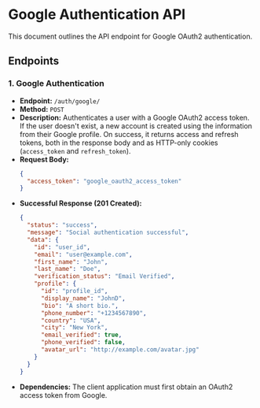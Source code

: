 # Google Authentication API

This document outlines the API endpoint for Google OAuth2 authentication.

## Endpoints

### 1. Google Authentication

- **Endpoint:** `/auth/google/`
- **Method:** `POST`
- **Description:** Authenticates a user with a Google OAuth2 access token. If the user doesn't exist, a new account is created using the information from their Google profile. On success, it returns access and refresh tokens, both in the response body and as HTTP-only cookies (`access_token` and `refresh_token`).
- **Request Body:**
  ```json
  {
    "access_token": "google_oauth2_access_token"
  }
  ```
- **Successful Response (201 Created):**
  ```json
  {
    "status": "success",
    "message": "Social authentication successful",
    "data": {
      "id": "user_id",
      "email": "user@example.com",
      "first_name": "John",
      "last_name": "Doe",
      "verification_status": "Email Verified",
      "profile": {
        "id": "profile_id",
        "display_name": "JohnD",
        "bio": "A short bio.",
        "phone_number": "+1234567890",
        "country": "USA",
        "city": "New York",
        "email_verified": true,
        "phone_verified": false,
        "avatar_url": "http://example.com/avatar.jpg"
      }
    }
  }
  ```
- **Dependencies:** The client application must first obtain an OAuth2 access token from Google.
